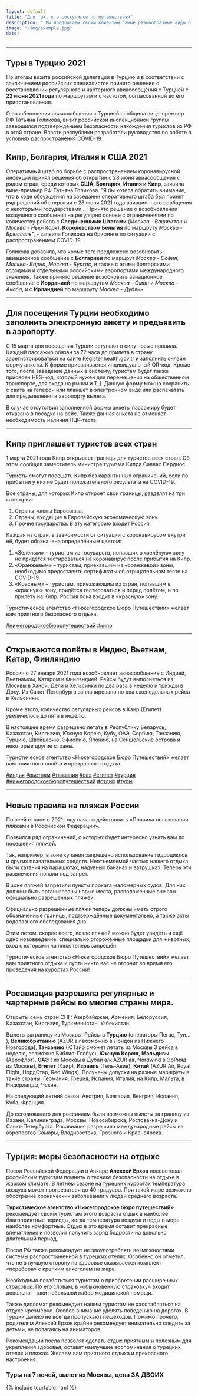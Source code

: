 ```yaml
---
layout: default
title: "Для тех, кто соскучился по путешествиям"
description: " Мы предлагаем своим клиентам самые разнообразные виды отдыха"
image: "/img/example.jpg"
date: 
---
```

<hr>

## Туры в Турцию 2021

По итогам визита российской делегации в Турцию и в соответствии с заключением российских специалистов принято решение о восстановлении  регулярного и чартерного авиасообщения с Турцией с **22 июня 2021 года** по маршрутам и с частотой, согласованной до его приостановления.

О возобновлении авиасообщения с Турцией сообщила вице-премьер РФ Татьяна Голикова, визит российской инспекционной группы завершился подтверждением безопасности нахождения туристов из РФ в этой стране. Власти республики разработали руководство по работе в условиях распространения COVID-19.

## Кипр, Болгария, Италия и США 2021

Оперативный штаб по борьбе с распространением коронавирусной инфекции принял решения об открытии с 28 июня авиасообщения с рядом стран, среди которых **США, Болгария, Италия и Кипр**, заявила вице-премьер РФ Татьяна Голикова.
"Я бы хотела обратить внимание, что в ходе обсуждения на заседании оперативного штаба был принят ряд решений об открытии с 28 июня 2021 года авиационного сообщения с некоторыми государствами... Принято решение о возобновлении воздушного сообщения на регулярно основе с ограничениями по количеству рейсов с **Соединенными Штатами** (*Москва - Вашингтон* и *Москва - Нью-Йорк*), **Королевством Бельгия** по маршруту *Москва - Брюссель*", - заявила Голикова на брифинге по ситуации с распространением COVID-19.

Голикова добавила, что кроме того предложено возобновить авиационное сообщение с **Болгарией** по маршрут *Москва - София*, *Москва- Варна*, *Москва - Бургас*, и также с этими болгарскими городами и отдельными российскими аэропортами международного значения. Также принято решение возобновить авиационное сообщение с **Иорданией** по маршрутам *Москва - Оман* и *Москва - Акаба*, и с **Ирландией** по маршруту *Москва - Дублин*.

<hr>

## Для посещения Турции необходимо заполнить электронную анкету и предъявить в аэропорту.

С 15 марта для посещения Турции вступают в силу новые правила. Каждый пассажир обязан за 72 часа до прилета в страну зарегистрироваться на сайте Register.health.gov.tr и заполнить онлайн форму анкеты. К форме присваивается индивидуальный QR-код. Кроме того, после заведение данных в систему, туристам будет также присвоен HES-код, который нужен для перемещения на общественном транспорте, для входа на рынки и ТЦ. Данную форму можно сохранить с сайта на телефон или планшет в электронном виде или распечатать для предъявления в аэропорту вылета.

В случае отсутствия заполненной формы анкеты пассажиру будет отказано в посадке на рейс. Также данная анкета не 
отменяет необходимость наличия ПЦР-теста. 

<hr>

## Кипр приглашает туристов всех стран

1 марта 2021 года Кипр открывает границы для туристов всех стран. Об этом сообщил заместитель министра туризма Кипра Саввас Пердиос.

Туристы смогут посещать Кипр без карантинных ограничений, если по прибытии у них не будет положительного результата на COVID-19.

Все страны, для которых Кипр откроет свои границы, разделят на три категории:
1. Страны-члены Евросоюза.
2. Страны, входящие в Европейскую экономическую зону.
3. Прочие государства. В эту категорию входит Россия.

Каждая из стран, в зависимости от ситуации с коронавирусом внутри её, будет обозначена определённым цветом:
1. «Зелёным» – туристам из государств, попавших в «зелёную» зону не придётся тестироваться на коронавирус после прибытия на Кипр.
2. «Оранжевым» – туристам, приехавшим из «оранжевой» зоны, необходимо предоставить сертификаты об отрицательном тесте на COVID-19.
3. «Красным» – туристам, приезжающим из стран, попавшим в «красную» зону, придётся тестироваться и перед полётом, и по прилёту на Кипр. Россия пока входит в «красную» зону.

Туристическое агентство «Нижегородское Бюро Путешествий» желает вам приятного безопасного отдыха.

 [\#нижегородскоебюропутешествий]()  [\#кипр](/cyprus.html)
 
<hr>

## Открываются полёты в Индию, Вьетнам, Катар, Финляндию

Россия с 27 января 2021 года возобновляет авиасообщение с Индией, Вьетнамом, Катаром и Финляндией. Рейсы будут выполняться из Москвы в Ханой, Дели и Хельсинки по два раза в неделю и трижды в Доху. Из Санкт-Петербурга запланировано по два еженедельных рейса в Хельсинки.

Кроме этого, количество регулярных рейсов в Каир (Египет) увеличилось до пяти в неделю.

В настоящее время разрешено летать в Республику Беларусь, Казахстан, Киргизию, Южную Корею, Кубу, ОАЭ, Сербию, Танзанию, Турцию, Швейцарию, Эфиопию, Японию, на Сейшельские острова и некоторые другие страны.

Туристическое агентство «Нижегородское Бюро Путешествий» желает вам приятного полёта и прекрасного отдыха.

[\#индия](/goa.html)  [\#вьетнам](/vietnam.html)  [\#танзания](/tanzania.html)  [\#оаэ](/uae.html)  [\#египет](/egypt.html)  [\#турция](/turkey.html)   [\#нижегородскоебюропутешествий]()  [\#отдых]()  [\#туры]()

<hr>

## Новые правила на пляжах России

По всей стране в 2021 году начали действовать «Правила пользования пляжами в Российской Федерации».

Появился ряд ограничений, о которых будет интересно узнать вам до посещения пляжей. 

Так, например, в зоне купания запрещено использование гидроциклов и других плавательных средств. Неотъемлемой частью нашего отдыха были катания на парашютах, надувных бананах и ватрушках. Теперь эти развлечения попали под запрет.

В зоне пляжей запретили пункты проката маломерных судов. Для них должны быть организованы новые места, расположенные вне зон официально разрешённых пляжей.

Официально разрешённые пляжи теперь должны иметь строго обозначенные границы, подтверждённые документально, а также акты водолазного обследования дна.

Этим летом, скорее всего, возле пляжей можно будет увидеть и ещё одно нововведение: специально огороженные площадки для животных, вход с которыми на пляж теперь запрещён.

Туристическое агентство «Нижегородское Бюро Путешествий» желает вам приятного отдыха и пусть ничто вас не огорчит во время его проведения на курортах России!

<hr>

## Росавиация разрешила регулярные и чартерные рейсы во многие страны мира.

Открыты семь стран СНГ: Азербайджан, Армения, Белоруссия, Казахстан, Киргизия, Туркменистан, Узбекистан.

Вылеты заграницу из Москвы: Рейсы в **Турцию** (операторы Пегас, Туи... ), **Великобританию** (AZUR air возможно в Лондон из Нижнего Новгорода), **Танзанию** (ЮТэйр сможет летать из Москвы 3 рейса в неделю, возможно Библио-Глобус), **Южную Корею**, **Мальдивы** (Аэрофлот), **ОАЭ** ( из Москвы в Дубай а/к AZUR air, Nordwind в ЭрРияд из Москвы), **Египет** (Каир), **Израиль** (Тель-Авив), **Китай** (AZUR Air, Royal Flight, НордСтар, Red Wings). Получены допуски на разные маршруты в такие страны: Германия, Греция, Испания, Италия, на Кипр, Мальта, в Нидерланды, Чехия.

На следующий летний сезон: Австрия, Болгария, Венгрия, Испания, Куба, Франция.

До сегодняшнего дня россиянам были возможны вылеты за границу из Казани, Калининграда, Москвы, Новосибирска, Ростова-на-Дону и Санкт-Петербурга. Росавиация разрешила международные рейсы из аэропортов Самары, Владивостока, Грозного и Красноярска.

<hr>

## Турция: меры безопасности на отдыхе

Посол Российской Федерации в Анкаре **Алексей Ерхов** посоветовал российским туристам помнить о технике безопасности на отдыхе в жарком климате. В летнем сезоне на турецких курортах температура воздуха может прогреваться до 40 градусов. При такой жаре возможно обострение хронических заболеваний у людей среднего возраста.

**Туристическое агентство «Нижегородское бюро путешествий»** рекомендует своим туристам этого возраста отдых в наиболее благоприятные периоды, когда температура воздуха и воды в море наиболее комфортные. Отдых в это время оставит прекрасные впечатления и позволит получить заряд бодрости на довольно длительный период.

Посол РФ также рекомендует не злоупотреблять возможностями системы распространенной в турецких отелях. Особенно он отметил, что не в лучшую сторону на здоровье сказывается комплект «перебора» с крепким алкоголем на жаре.

Необходимо позаботиться туристам о приобретении расширенных страховок. По его словам, в «обыкновенную страховку» входит довольно – таки небольшой набор медицинской помощи.

Также дипломат рекомендует нашим туристам не расслабляться на отдухе чрезмерно. Особое внимание уделять поведению на дорогах. В Турции далеко не всегда пропускают пешеходов. Помимо прочего, родителям Алексей Ерхов крайне рекомендует внимательно следить за детьми, не полагаясь на аниматоров.

Рекомендации посла позволят сделать отдых приятным и полезным для укрепления здоровья, оставят наилучшие воспоминания о турецких отелях и пляжах. Желаем вам приятного отдыха и прекрасного настроения.

### Туры на 7 ночей, вылет из Москвы, цена ЗА ДВОИХ

{% include tourtable.html %}
